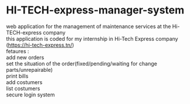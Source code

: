 # HI-TECH-express-manager-system
web application for the management of maintenance services at the Hi-TECH-express company<br>
this application is coded for my internship in Hi-Tech Express company (https://hi-tech-express.tn/) <br>
fetaures :<br>
add new orders<br>
set the situation of the order(fixed/pending/waiting for change parts/unrepairable)<br>
print bills<br>
add costumers<br>
list costumers<br>
secure login system<br>

